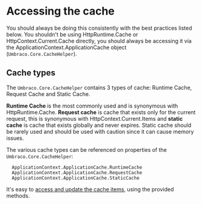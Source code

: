 # Accessing the cache

You should always be doing this consistently with the best practices listed below. You shouldn't be using HttpRuntime.Cache or HttpContext.Current.Cache directly, you should always be accessing it via the ApplicationContext.ApplicationCache object (`Umbraco.Core.CacheHelper`).

## Cache types

The `Umbraco.Core.CacheHelper` contains 3 types of cache: Runtime Cache, Request Cache and Static Cache. 

**Runtime Cache** is the most commonly used and is synonymous with HttpRuntime.Cache. **Request cache** is cache that exists only for the current request, this is synonymous with HttpContext.Current.Items and **static cache** is cache that exists globally and never expires. Static cache should be rarely used and should be used with caution since it can cause memory issues. 

The various cache types can be referenced on properties of the `Umbraco.Core.CacheHelper`:

      ApplicationContext.ApplicationCache.RuntimeCache
      ApplicationContext.ApplicationCache.RequestCache
      ApplicationContext.ApplicationCache.StaticCache

It's easy to [access  and update the cache items](updating-cache.md), using the provided methods.
